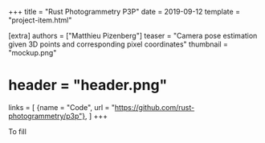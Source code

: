 +++
title = "Rust Photogrammetry P3P"
date = 2019-09-12
template = "project-item.html"

[extra]
authors = ["Matthieu Pizenberg"]
teaser = "Camera pose estimation given 3D points and corresponding pixel coordinates"
thumbnail = "mockup.png"
# header = "header.png"
links = [
    {name = "Code", url = "https://github.com/rust-photogrammetry/p3p"},
]
+++

To fill
